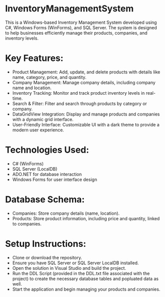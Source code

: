 # InventoryManagementSystem
This is a Windows-based Inventory Management System developed using C#, Windows Forms (WinForms), and SQL Server. The system is designed to help businesses efficiently manage their products, companies, and inventory levels.

# Key Features:
- Product Management: Add, update, and delete products with details like name, category, price, and quantity.
- Company Management: Manage company details, including company name and location.
- Inventory Tracking: Monitor and track product inventory levels in real-time.
- Search & Filter: Filter and search through products by category or company.
- DataGridView Integration: Display and manage products and companies with a dynamic grid interface.
- User-Friendly Interface: Customizable UI with a dark theme to provide a modern user experience.

# Technologies Used:
- C# (WinForms)
- SQL Server (LocalDB)
- ADO.NET for database interaction
- Windows Forms for user interface design

# Database Schema:
- Companies: Store company details (name, location).
- Products: Store product information, including price and quantity, linked to companies.

# Setup Instructions:
- Clone or download the repository.
- Ensure you have SQL Server or SQL Server LocalDB installed.
- Open the solution in Visual Studio and build the project.
- Run the DDL Script (provided in the DDL.txt file associated with the project) to create the necessary database tables and popluated data as well.
- Start the application and begin managing your products and companies.
